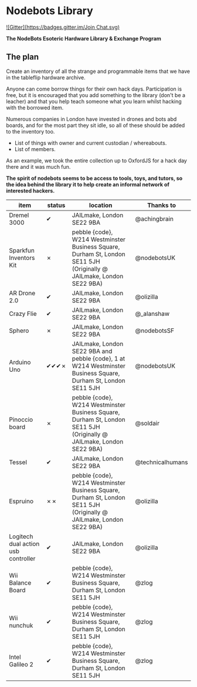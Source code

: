 Nodebots Library
================
[![Gitter](https://badges.gitter.im/Join Chat.svg)](https://gitter.im/tableflip/nodebots-library?utm_source=badge&utm_medium=badge&utm_campaign=pr-badge&utm_content=badge)

**The NodeBots Esoteric Hardware Library &amp; Exchange Program**

## The plan

Create an inventory of all the strange and programmable items that we have in the tableflip hardware archive.

Anyone can come borrow things for their own hack days. Participation is free, but it is encouraged that you add something to the library (don't be a leacher) and that you help teach someone what you learn whilst hacking with the borrowed item.

Numerous companies in London have invested in drones and bots abd boards, and for the most part they sit idle, so all of these should be added to the inventory too.

- List of things with owner and current custodian / whereabouts.
- List of members.

As an example, we took the entire collection up to OxfordJS for a hack day there and it was much fun.

**The spirit of nodebots seems to be access to tools, toys, and tutors, so the idea behind the library it to help create an informal network of interested hackers.**

| item | status | location | Thanks to |
-------|--------|----------|------------------|
| Dremel 3000 | ✔ | JAILmake, London SE22 9BA | @achingbrain
| Sparkfun Inventors Kit | ✗ | pebble {code}, W214 Westminster Business Square, Durham St, London SE11 5JH (Originally @ JAILmake, London SE22 9BA) | @nodebotsUK
| AR Drone 2.0 | ✔ | JAILmake, London SE22 9BA | @olizilla
| Crazy Flie | ✔ | JAILmake, London SE22 9BA | @_alanshaw
| Sphero | ✗ | JAILmake, London SE22 9BA | @nodebotsSF
| Arduino Uno | ✔✔✔✗ | JAILmake, London SE22 9BA and pebble {code}, 1 at W214 Westminster Business Square, Durham St, London SE11 5JH | @nodebotsUK
| Pinoccio board | ✗ | pebble {code}, W214 Westminster Business Square, Durham St, London SE11 5JH (Originally @ JAILmake, London SE22 9BA) | @soldair
| Tessel | ✔ | JAILmake, London SE22 9BA | @technicalhumans
| Espruino | ✗✗ | pebble {code}, W214 Westminster Business Square, Durham St, London SE11 5JH (Originally @ JAILmake,  London SE22 9BA) | @olizilla
| Logitech dual action usb controller | ✔ | JAILmake, London SE22 9BA | @olizilla
| Wii Balance Board | ✔ | pebble {code}, W214 Westminster Business Square, Durham St, London SE11 5JH | @zlog
| Wii nunchuk | ✔ | pebble {code}, W214 Westminster Business Square, Durham St, London SE11 5JH | @zlog
| Intel Galileo 2 | ✔ | pebble {code}, W214 Westminster Business Square, Durham St, London SE11 5JH | @zlog

